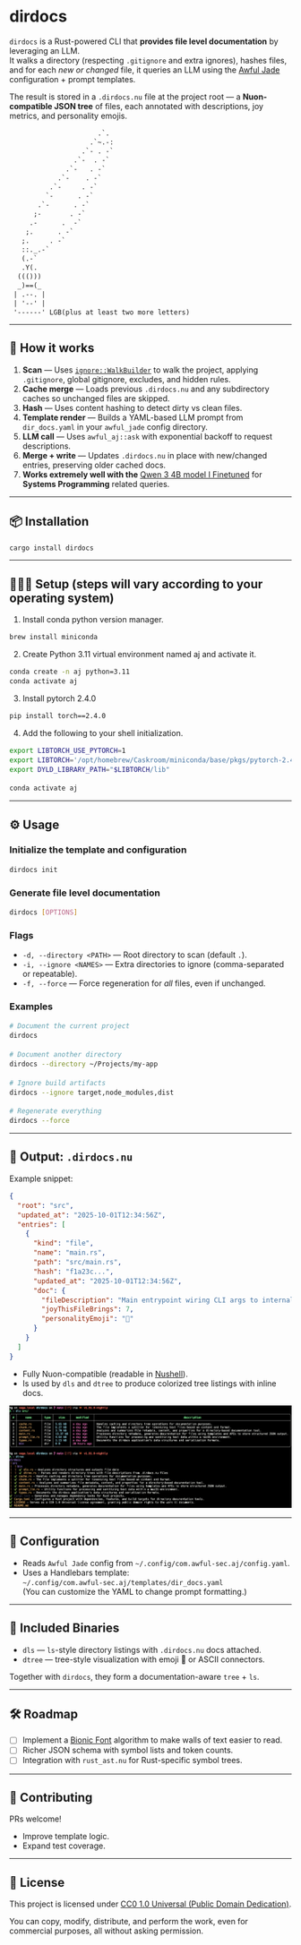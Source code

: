 # dirdocs

`dirdocs` is a Rust-powered CLI that **provides file level documentation** by leveraging an LLM.  
It walks a directory (respecting `.gitignore` and extra ignores), hashes files, and for each *new or changed* file, it queries an LLM using the [Awful Jade](https://github.com/graves/awful_aj) configuration + prompt templates.

The result is stored in a `.dirdocs.nu` file at the project root — a **Nuon-compatible JSON tree** of files, each annotated with descriptions, joy metrics, and personality emojis.

```
                      .`.
                    .`~.-:
                  .`- . -`
                .`-  . -`
              .`-   . -`
            .`-    . -`
          .`-     . -`
         `-      . -`
       .`-      . -`
      ;-       . -`
     .-      .  -`
    ;.      . -`
   ;.     . -`
   ::._.-`
   (.-`
   .Y(.
  ((()))
  _)==(_
 | .--. |
 | '--' |
 '------' LGB(plus at least two more letters)
 ```

---

## 🚀 How it works

1. **Scan** — Uses [`ignore::WalkBuilder`](https://docs.rs/ignore) to walk the project, applying `.gitignore`, global gitignore, excludes, and hidden rules.
2. **Cache merge** — Loads previous `.dirdocs.nu` and any subdirectory caches so unchanged files are skipped.
3. **Hash** — Uses content hashing to detect dirty vs clean files.
4. **Template render** — Builds a YAML-based LLM prompt from `dir_docs.yaml` in your `awful_jade` config directory.
5. **LLM call** — Uses `awful_aj::ask` with exponential backoff to request descriptions.
6. **Merge + write** — Updates `.dirdocs.nu` in place with new/changed entries, preserving older cached docs.
7. **Works extremely well with the** [Qwen 3 4B model I Finetuned](https://huggingface.co/dougiefresh/jade_qwen3_4b) for **Systems Programming** related queries.

---

## 📦 Installation

```bash
cargo install dirdocs
```

---

## 👷🏽‍♀️ Setup (steps will vary according to your operating system)

1. Install conda python version manager.

```bash
brew install miniconda
```

2. Create Python 3.11 virtual environment named aj and activate it.

```bash
conda create -n aj python=3.11
conda activate aj
````

3. Install pytorch 2.4.0

```bash
pip install torch==2.4.0
````

4. Add the following to your shell initialization.

```bash
export LIBTORCH_USE_PYTORCH=1
export LIBTORCH='/opt/homebrew/Caskroom/miniconda/base/pkgs/pytorch-2.4.0-py3.11_0/lib/python3.11/site-packages/torch' # Or wherever Conda installed libtorch on your OS
export DYLD_LIBRARY_PATH="$LIBTORCH/lib"

conda activate aj
```

---

## ⚙️ Usage

### Initialize the template and configuration

```bash
dirdocs init
```

### Generate file level documentation

```bash
dirdocs [OPTIONS]
```

### Flags

- `-d, --directory <PATH>` — Root directory to scan (default `.`).
- `-i, --ignore <NAMES>` — Extra directories to ignore (comma-separated or repeatable).
- `-f, --force` — Force regeneration for *all* files, even if unchanged.

### Examples

```bash
# Document the current project
dirdocs

# Document another directory
dirdocs --directory ~/Projects/my-app

# Ignore build artifacts
dirdocs --ignore target,node_modules,dist

# Regenerate everything
dirdocs --force
```

---

## 📄 Output: `.dirdocs.nu`

Example snippet:

```json
{
  "root": "src",
  "updated_at": "2025-10-01T12:34:56Z",
  "entries": [
    {
      "kind": "file",
      "name": "main.rs",
      "path": "src/main.rs",
      "hash": "f1a23c...",
      "updated_at": "2025-10-01T12:34:56Z",
      "doc": {
        "fileDescription": "Main entrypoint wiring CLI args to internal modules.",
        "joyThisFileBrings": 7,
        "personalityEmoji": "🦀"
      }
    }
  ]
}
```

- Fully Nuon-compatible (readable in [Nushell](https://www.nushell.sh/)).
- Is used by `dls` and `dtree` to produce colorized tree listings with inline docs.

![Screenshot of dls and dtree outputs](./screenshot.png)

---

## 🔧 Configuration

- Reads `Awful Jade` config from `~/.config/com.awful-sec.aj/config.yaml`.
- Uses a Handlebars template:  
  `~/.config/com.awful-sec.aj/templates/dir_docs.yaml`  
  (You can customize the YAML to change prompt formatting.)

---

## 🧩 Included Binaries

- `dls` — `ls`-style directory listings with `.dirdocs.nu` docs attached.
- `dtree` — tree-style visualization with emoji 🌿 or ASCII connectors.

Together with `dirdocs`, they form a documentation-aware `tree` + `ls`.

---

## 🛠 Roadmap

- [ ] Implement a [Bionic Font](https://github.com/ThereOHM/Fast-Font/blob/main/README_Tech.md) algorithm to make walls of text easier to read.
- [ ] Richer JSON schema with symbol lists and token counts.
- [ ] Integration with `rust_ast.nu` for Rust-specific symbol trees.

---

## 🤝 Contributing

PRs welcome!  
- Improve template logic.
- Expand test coverage.

---

## 📜 License

This project is licensed under [CC0 1.0 Universal (Public Domain Dedication)](https://creativecommons.org/publicdomain/zero/1.0/).  

You can copy, modify, distribute, and perform the work, even for commercial purposes, all without asking permission.
